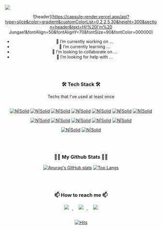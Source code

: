 <img src="https://capsule-render.vercel.app/api?type=wave&color=auto&height=300&section=header&text=capsule%20render&fontSize=90" />

<div align=center>
	
![header](https://capsule-render.vercel.app/api?type=slice&color=gradient&customColorList=0,2,2,5,30&height=300&section=header&text=Hi!%20I'm%20 Jungae!&fontAlign=50&fontAlignY=70&fontSize=90&fontColor=000000)
	
- 🔭 I’m currently working on ...
- 🌱 I’m currently learning ...
- 👯 I’m looking to collaborate on ...
- 🤔 I’m looking for help with ...
	
</div>

<br />
<br />


<div align=center>
  <h3> 🛠 Tech Stack 🛠 </h3>
</div>
<div align=center>
Techs that I've used at least once
</div>

<br />


<div align=center>

[![N|Solid](https://img.shields.io/badge/Python-3766AB?style=flat-square&logo=Python&logoColor=white)](https://)  [![N|Solid](https://img.shields.io/badge/Java-007396?style=flat-square&logo=java&logoColor=white)](https://) [![N|Solid](https://img.shields.io/badge/C++-00599C?style=flat-square&logo=c%2B%2B&logoColor=white)](https://) [![N|Solid](https://img.shields.io/badge/C-A8B9CC?style=flat-square&logo=C&logoColor=white)](https://) [![N|Solid](https://img.shields.io/badge/Javascript-F7DF1E?style=flat-square&logo=javascript&logoColor=white)](https://) [![N|Solid](https://img.shields.io/badge/HTML-E34F26?style=flat-square&logo=html5&logoColor=white)](https://) [![N|Solid](https://img.shields.io/badge/CSS-1572B6?style=flat-square&logo=css3&logoColor=white)](https://) 

</div>

<div align=center>

[![N|Solid](https://img.shields.io/badge/Kotlin-7F52FF?style=flat-square&logo=kotlin&logoColor=white)](https://) [![N|Solid](https://img.shields.io/badge/Android-3DDC84?style=flat-square&logo=android&logoColor=white)](https://) [![N|Solid](https://img.shields.io/badge/React-Native-61DAFB?style=flat-square&logo=react&logoColor=white)](https://) [![N|Solid](https://img.shields.io/badge/Firebase-FFCA28?style=flat-square&logo=firebase&logoColor=white)](https://) [![N|Solid](https://img.shields.io/badge/AWS-232F3E?style=flat-square&logo=amazon-aws&logoColor=white)](https://)

</div>

<div align=center>
	
[![N|Solid](https://img.shields.io/badge/arduino-00979D?style=flat-square&logo=arduino&logoColor=white)](https://) [![N|Solid](https://img.shields.io/badge/Figma-F24E1E?style=flat-square&logo=figma&logoColor=white)](https://)

</div>

<br />
<br />

<h3 align="center">👩‍💻 My Github Stats 👩‍💻</h3>

<div align=center>

[![Anurag's GitHub stats](https://github-readme-stats.vercel.app/api?username=jungaeeum&show_icons=true&theme=dracula)](https://github.com/jungaeeum/github-readme-stats) [![Top Langs](https://github-readme-stats.vercel.app/api/top-langs/?username=jungaeeum&layout=compact)](https://github.com/jungaeeum/github-readme-stats)
	
</div>

<br />
<br />

<div align=center>
	
<h3> 📫 How to reach me 📫 </h3>
	

<a href="https://instagram.com/affection_eum">
    <img 
        src="http://img.shields.io/badge/-Instagram-black?style=flat&logo=Instagram&link=https://instagram.com/affection_eum/"
        style="height : auto; margin-left : 10px; margin-right : 10px;"/>
</a>&nbsp
<a href="mailto:jungaeeum@gmail.com"><img src="https://img.shields.io/badge/Gmail-d14836?style=flat&logo=Gmail&logoColor=white&link=kimhyein7110@gmail.com"
	 style="height : auto; margin-left : 10px; margin-right : 10px;"/>
</a>&nbsp
<a href="https://www.linkedin.com/in/jungae-eum-a11451218/"><img src="https://img.shields.io/badge/Linkedin-0A66C2?style=flat&logo=Linkedin&logoColor=white&link=https://www.linkedin.com/in/jungae-eum-a11451218/"
	 style="height : auto; margin-left : 10px; margin-right : 10px;"/>
</a>
	


</div>


<br />


<div align=center>

  [![Hits](https://hits.seeyoufarm.com/api/count/incr/badge.svg?url=https%3A%2F%2Fgithub.com%2Fjungaeeum)](https://hits.seeyoufarm.com) 

</div>
	

<!--
- 🔭 I’m currently working on ...
- 🌱 I’m currently learning ...
- 👯 I’m looking to collaborate on ...
- 🤔 I’m looking for help with ...
- 😄 
- ⚡ 
-->
